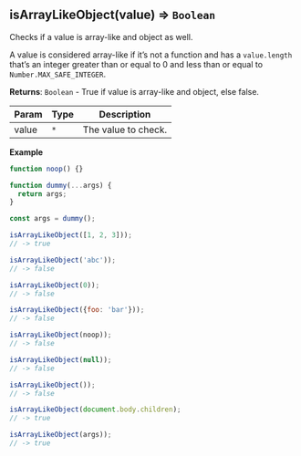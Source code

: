 <a name="isArrayLikeObject"></a>

## isArrayLikeObject(value) ⇒ <code>Boolean</code>
Checks if a value is array-like and object as well.

A value is considered array-like if it’s not a function and has a `value.length` that’s an
integer greater than or equal to 0 and less than or equal to `Number.MAX_SAFE_INTEGER`.

**Returns**: <code>Boolean</code> - True if value is array-like and object, else false.  

| Param | Type | Description |
| --- | --- | --- |
| value | <code>\*</code> | The value to check. |

**Example**  
```js
function noop() {}

function dummy(...args) {
  return args;
}

const args = dummy();

isArrayLikeObject([1, 2, 3]));
// -> true

isArrayLikeObject('abc'));
// -> false

isArrayLikeObject(0));
// -> false

isArrayLikeObject({foo: 'bar'}));
// -> false

isArrayLikeObject(noop));
// -> false

isArrayLikeObject(null));
// -> false

isArrayLikeObject());
// -> false

isArrayLikeObject(document.body.children);
// -> true

isArrayLikeObject(args));
// -> true
```
